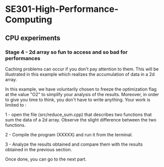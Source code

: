 # SE301-High-Performance-Computing
 
## CPU experiments

### Stage 4 - 2d array so fun to access and so bad for performances

Caching problems can occur if you don't pay attention to them. This will be illustrated in this example which realizes the accumulation of data in a 2d array. 

In this example, we have voluntarily chosen to freeze the optimization flag at the value "O2" to simplify your analysis of the results. Moreover, in order to give you time to think, you don't have to write anything. Your work is limited to :

1 - open the file (src/reduce_sum.cpp) that describes two functions that sum the data of a 2d array. Observe the slight difference between the two functions.

2 - Compile the program (XXXXX) and run it from the terminal.

3 - Analyze the results obtained and compare them with the results obtained in the previous section.

Once done, you can go to the next part.
